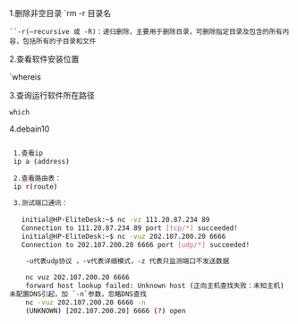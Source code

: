 1.删除非空目录 `rm -r 目录名

	``-r(–recursive 或 -R)：递归删除，主要用于删除目录，可删除指定目录及包含的所有内容，包括所有的子目录和文件
	
2.查看软件安装位置 

`whereis

3.查询运行软件所在路径

`which`

4.debain10

```bash

 1.查看ip
 ip a (address)
 
 2.查看路由表：
 ip r(route)
 
 3.测试端口通讯：
 
   initial@HP-EliteDesk:~$ nc -vz 111.20.87.234 89
   Connection to 111.20.87.234 89 port [tcp/*] succeeded!
   initial@HP-EliteDesk:~$ nc -vuz 202.107.200.20 6666
   Connection to 202.107.200.20 6666 port [udp/*] succeeded!

	-u代表udp协议 ，-v代表详细模式，-z 代表只监测端口不发送数据
	
	nc vuz 202.107.200.20 6666
	forward host lookup failed: Unknown host (正向主机查找失败：未知主机)
未配置DNS引起，加 `-n`参数，忽略DNS查找
	nc -vuz 202.107.200.20 6666 -n
	(UNKNOWN) [202.107.200.20] 6666 (?) open

```



